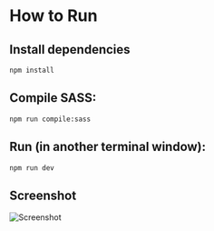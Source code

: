 # How to Run
## Install dependencies
```npm install```

## Compile SASS: 
```npm run compile:sass```  

## Run (in another terminal window): 
```npm run dev```

## Screenshot
![Screenshot](img/screenshot.png)